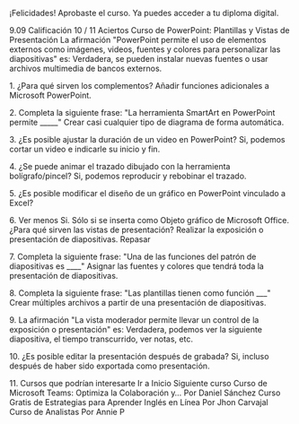 ¡Felicidades!
Aprobaste el curso. Ya puedes acceder a tu diploma digital.

9\.09
Calificación
10 / 11
Aciertos
Curso de PowerPoint: Plantillas y Vistas de Presentación
La afirmación "PowerPoint permite el uso de elementos externos como imágenes, videos,
fuentes y colores para personalizar las diapositivas" es:
Verdadera, se pueden instalar nuevas fuentes o usar archivos multimedia de
bancos externos.

1\.
¿Para qué sirven los complementos?
Añadir funciones adicionales a Microsoft PowerPoint.

2\.
Completa la siguiente frase: "La herramienta SmartArt en PowerPoint permite \_\_\_\_\_"
Crear casi cualquier tipo de diagrama de forma automática.

3\.
¿Es posible ajustar la duración de un video en PowerPoint?
Si, podemos cortar un video e indicarle su inicio y fin.

4\.
¿Se puede animar el trazado dibujado con la herramienta bolígrafo/pincel?
Si, podemos reproducir y rebobinar el trazado.

5\.
¿Es posible modificar el diseño de un gráfico en PowerPoint vinculado a Excel?

6\.
Ver menos
Si. Sólo si se inserta como Objeto gráfico de Microsoft Office.
¿Para qué sirven las vistas de presentación?
Realizar la exposición o presentación de diapositivas.
Repasar

7\.
Completa la siguiente frase: "Una de las funciones del patrón de diapositivas es \_\_\_\_"
Asignar las fuentes y colores que tendrá toda la presentación de diapositivas.

8\.
Completa la siguiente frase: "Las plantillas tienen como función \_\_\_"
Crear múltiples archivos a partir de una presentación de diapositivas.

9\.
La afirmación "La vista moderador permite llevar un control de la exposición o presentación"
es:
Verdadera, podemos ver la siguiente diapositiva, el tiempo transcurrido, ver notas,
etc.

10\.
¿Es posible editar la presentación después de grabada?
Si, incluso después de haber sido exportada como presentación.

11\.
Cursos que podrían interesarte
Ir a Inicio
Siguiente curso
Curso de Microsoft Teams:
Optimiza la Colaboración y…
Por Daniel Sánchez
Curso Gratis de Estrategias para
Aprender Inglés en Línea
Por Jhon Carvajal
Curso de 
Analistas 
Por Annie P
